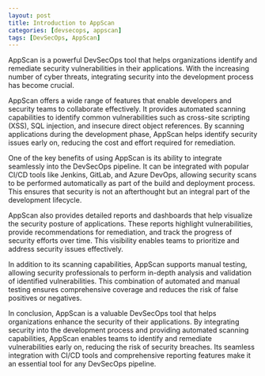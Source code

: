 ```yaml
---
layout: post
title: Introduction to AppScan
categories: [devsecops, appscan]
tags: [DevSecOps, AppScan]
---
```


AppScan is a powerful DevSecOps tool that helps organizations identify and remediate security vulnerabilities in their applications. With the increasing number of cyber threats, integrating security into the development process has become crucial.

AppScan offers a wide range of features that enable developers and security teams to collaborate effectively. It provides automated scanning capabilities to identify common vulnerabilities such as cross-site scripting (XSS), SQL injection, and insecure direct object references. By scanning applications during the development phase, AppScan helps identify security issues early on, reducing the cost and effort required for remediation.

One of the key benefits of using AppScan is its ability to integrate seamlessly into the DevSecOps pipeline. It can be integrated with popular CI/CD tools like Jenkins, GitLab, and Azure DevOps, allowing security scans to be performed automatically as part of the build and deployment process. This ensures that security is not an afterthought but an integral part of the development lifecycle.

AppScan also provides detailed reports and dashboards that help visualize the security posture of applications. These reports highlight vulnerabilities, provide recommendations for remediation, and track the progress of security efforts over time. This visibility enables teams to prioritize and address security issues effectively.

In addition to its scanning capabilities, AppScan supports manual testing, allowing security professionals to perform in-depth analysis and validation of identified vulnerabilities. This combination of automated and manual testing ensures comprehensive coverage and reduces the risk of false positives or negatives.

In conclusion, AppScan is a valuable DevSecOps tool that helps organizations enhance the security of their applications. By integrating security into the development process and providing automated scanning capabilities, AppScan enables teams to identify and remediate vulnerabilities early on, reducing the risk of security breaches. Its seamless integration with CI/CD tools and comprehensive reporting features make it an essential tool for any DevSecOps pipeline.